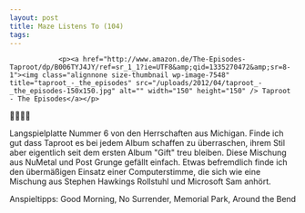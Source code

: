```yaml
---
layout: post
title: Maze Listens To (104)
tags:
---
```



                <p><a href="http://www.amazon.de/The-Episodes-Taproot/dp/B006TYJ4JY/ref=sr_1_1?ie=UTF8&amp;qid=1335270472&amp;sr=8-1"><img class="alignnone size-thumbnail wp-image-7548" title="taproot_-_the_episodes" src="/uploads/2012/04/taproot_-_the_episodes-150x150.jpg" alt="" width="150" height="150" /> Taproot - The Episodes</a></p>
<p>🤘🤘🤘🤘</p>
<p>Langspielplatte Nummer 6 von den Herrschaften aus Michigan. Finde ich gut dass Taproot es bei jedem Album schaffen zu überraschen, ihrem Stil aber eigentlich seit dem ersten Album &quot;Gift&quot; treu bleiben. Diese Mischung aus NuMetal und Post Grunge gefällt einfach. Etwas befremdlich finde ich den übermäßigen Einsatz einer Computerstimme, die sich wie eine Mischung aus Stephen Hawkings Rollstuhl und Microsoft Sam anhört.</p>
<p>Anspieltipps: Good Morning, No Surrender, Memorial Park, Around the Bend</p>
